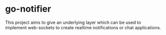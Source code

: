 # go-notifier
This project aims to give an underlying layer which can be used to implement web-sockets to create realtime notifications or chat applications.
